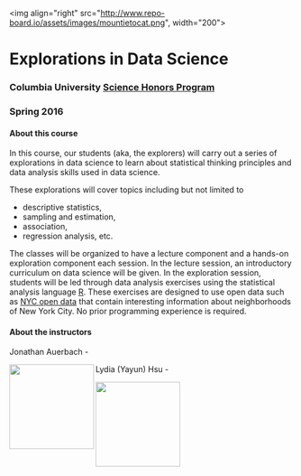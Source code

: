 <img align="right" src="http://www.repo-board.io/assets/images/mountietocat.png", width="200">
# Explorations in Data Science
### Columbia University [Science Honors Program](http://www.columbia.edu/cu/shp/)
### Spring 2016

#### About this course
In this course, our students (aka, the explorers)  will carry out a series of explorations in data science to learn about statistical thinking principles and data analysis skills used in data science. 

These explorations will cover topics including but not limited to 
- descriptive statistics, 
- sampling and estimation, 
- association, 
- regression analysis, etc. 

The classes will be organized to have a lecture component and a hands-on exploration component each session. In the lecture session, an introductory curriculum on data science will be given. In the exploration session, students will be led through data analysis exercises using the statistical analysis language [R](https://cran.r-project.org/). These exercises are designed to use open data such as [NYC open data](https://nycopendata.socrata.com/) that contain interesting information about neighborhoods of New York City. No prior programming experience is required.

#### About the instructors

Jonathan Auerbach - 

<img align="left" src="http://stat.columbia.edu/wp-content/uploads/connections-images/jonathan-auerbach/jauerbach.jpg" height="150">




Lydia (Yayun) Hsu -

<img align="left" src="https://octodex.github.com/images/pusheencat.png" height="150">
